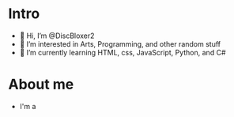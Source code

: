 # Intro
- 👋 Hi, I’m @DiscBloxer2
- 👀 I’m interested in Arts, Programming, and other random stuff
- 🌱 I’m currently learning HTML, css, JavaScript, Python, and C#

# About me
- I'm a 

<!---
DiscBloxer2/DiscBloxer2 is a ✨ special ✨ repository because its `README.md` (this file) appears on your GitHub profile.
You can click the Preview link to take a look at your changes.
--->
